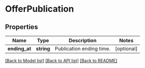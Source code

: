 # OfferPublication

## Properties
Name | Type | Description | Notes
------------ | ------------- | ------------- | -------------
**ending_at** | **string** | Publication ending time. | [optional] 

[[Back to Model list]](../README.md#documentation-for-models) [[Back to API list]](../README.md#documentation-for-api-endpoints) [[Back to README]](../README.md)


